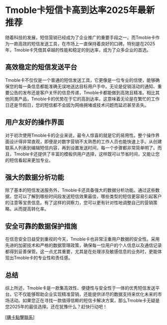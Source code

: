 # Tmoble卡短信卡高到达率2025年最新推荐

随着科技的发展，短信营销已经成为了企业推广的重要手段之一。而Tmoble卡作为一款高效的短信发送工具，在市场上一直保持着良好的口碑。特别是在2025年，Tmoble卡凭借其卓越的性能和稳定的到达率，成为了众多企业的首选。

## 高效稳定的短信发送平台

Tmoble卡不仅仅是一个普通的短信发送工具，它更像是一位专业的信使，能够确保您的每一条信息都能准确无误地送达目标用户手中。无论是促销活动的通知、重要公告的发布还是客户关怀的信息传递，Tmoble卡都能做到高效且精准。相比其他同类产品，Tmoble卡的优势在于它的高到达率。这意味着无论是在繁忙的工作日还是节假日，您的短信都不会因为网络拥堵或技术问题而延迟甚至丢失。

## 用户友好的操作界面

对于初次使用Tmoble卡的企业来说，最令人惊喜的就是它的易用性。整个操作界面设计得非常直观，即便是对数字营销不太熟悉的工作人员也能快速上手。从创建联系人列表到编辑短信内容，再到设置发送时间，每一个步骤都非常简单明了。而且，Tmoble卡还提供了丰富的模板供用户选择，这样既可以节省时间，又能让您的短信看起来更加专业。

## 强大的数据分析功能

除了基本的短信发送服务外，Tmoble卡还具备强大的数据分析功能。通过这些数据，您可以了解到哪些时间段发送短信效果最佳，哪些类型的短信更容易引起客户的注意等宝贵信息。有了这样的洞察力，您可以更有针对性地调整自己的营销策略，从而提高转化率。

## 安全可靠的数据保护措施

在信息安全日益受到重视的今天，Tmoble卡也非常注重用户数据的安全性。采用先进的加密技术和严格的数据管理政策，确保每一位用户的个人信息以及通信记录都得到妥善保管。这一点尤其重要，尤其是在处理涉及敏感信息的业务时，更能体现出Tmoble卡的专业性和责任感。

## 总结

综上所述，Tmoble卡是一款集高效性、便捷性与安全性于一体的优秀短信发送平台。它不仅能够帮助企业实现精准营销，还能提供详尽的数据支持来优化未来的市场活动。如果您正在寻找一款值得信赖的短信卡解决方案，那么Tmoble卡无疑是您2025年的最佳选择。还在犹豫什么？赶快行动吧！

[[購卡點擊聯系](https://t.me/s/SXDXQF)]